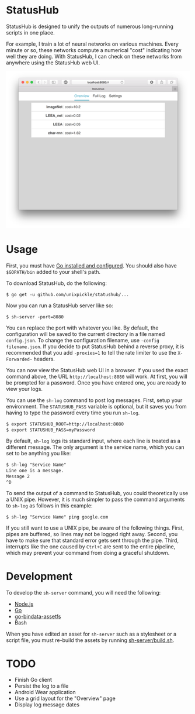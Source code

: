 # StatusHub

StatusHub is designed to unify the outputs of numerous long-running scripts in one place.

For example, I train a lot of neural networks on various machines. Every minute or so, these networks compute a numerical "cost" indicating how well they are doing. With StatusHub, I can check on these networks from anywhere using the StatusHub web UI.

![Web UI screenshot](screenshot.png)

# Usage

First, you must have [Go installed and configured](https://golang.org/doc/install). You should also have `$GOPATH/bin` added to your shell's path.

To download StatusHub, do the following:

```
$ go get -u github.com/unixpickle/statushub/...
```

Now you can run a StatusHub server like so:

```
$ sh-server -port=8080
```

You can replace the port with whatever you like. By default, the configuration will be saved to the current directory in a file named `config.json`. To change the configuration filename, use `-config filename.json`. If you decide to put StatusHub behind a reverse proxy, it is recommended that you add `-proxies=1` to tell the rate limiter to use the `X-Forwarded-` headers.

You can now view the StatusHub web UI in a browser. If you used the exact command above, the URL `http://localhost:8080` will work. At first, you will be prompted for a password. Once you have entered one, you are ready to view your logs.

You can use the `sh-log` command to post log messages. First, setup your environment. The `STATUSHUB_PASS` variable is optional, but it saves you from having to type the password every time you run `sh-log`.

```
$ export STATUSHUB_ROOT=http://localhost:8080
$ export STATUSHUB_PASS=myPassword
```

By default, `sh-log` logs its standard input, where each line is treated as a different message. The only argument is the service name, which you can set to be anything you like:

```
$ sh-log "Service Name"
Line one is a message.
Message 2
^D
```

To send the output of a command to StatusHub, you could theoretically use a UNIX pipe. However, it is much simpler to pass the command arguments to `sh-log` as follows in this example:

```
$ sh-log "Service Name" ping google.com
```

If you still want to use a UNIX pipe, be aware of the following things. First, pipes are buffered, so lines may not be logged right away. Second, you have to make sure that standard error gets sent through the pipe. Third, interrupts like the one caused by `Ctrl+C` are sent to the entire pipeline, which may prevent your command from doing a graceful shutdown.

# Development

To develop the `sh-server` command, you will need the following:

 * [Node.js](https://nodejs.org)
 * [Go](https://golang.org/doc/install)
 * [go-bindata-assetfs](https://github.com/elazarl/go-bindata-assetfs)
 * Bash

When you have edited an asset for `sh-server` such as a stylesheet or a script file, you must re-build the assets by running [sh-server/build.sh](sh-server/build.sh).

# TODO

 * Finish Go client
 * Persist the log to a file
 * Android Wear application
 * Use a grid layout for the "Overview" page
 * Display log message dates
